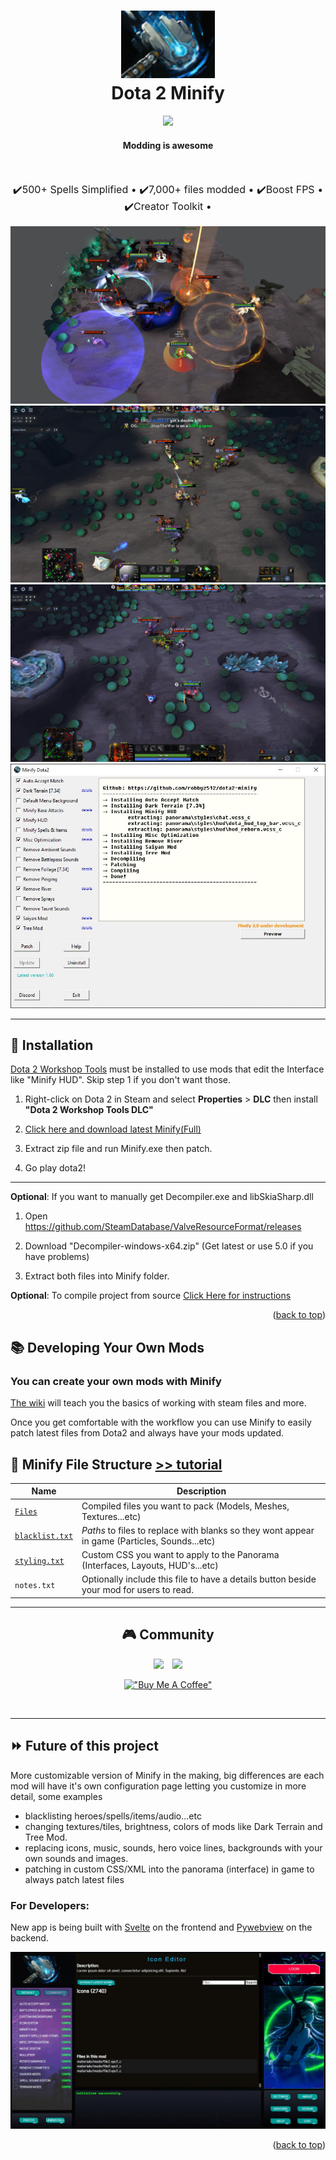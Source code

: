 <!-- PROJECT LOGO -->
<h1 align="center">
  <a href="http://www.amitmerchant.com/electron-markdownify"><img src="bin/images/logo.png" alt="Markdownify" width="150"></a>
  <br>
  Dota 2 Minify
  <br>
</h1>

<p align="center">
  <img src="https://img.shields.io/badge/License-GPLv3-blue.svg">
</p>

<h4 align="center" style="font-weight: bold;">Modding is awesome</h4>

<br>

<p align="center" style="font-size: 16px">
  <span>✔️500+ Spells Simplified •</span>
  <span>✔️7,000+ files modded •</span>
  <span>✔️Boost FPS •</span>
  <span>✔️Creator Toolkit •</span>
</p>

<p align="center">
    <img src="bin/images/screenshot-1.png">
    <img src="bin/images/screenshot-2.png">
    <img src="bin/images/screenshot-3.png">
    <img src="bin/images/screenshot-4.png">
</p>


<hr>

## :rocket: Installation

[Dota 2 Workshop Tools](https://developer.valvesoftware.com/wiki/Dota_2_Workshop_Tools) must be installed to use mods that edit the Interface like "Minify HUD". Skip step 1 if you don't want those.

1. Right-click on Dota 2 in Steam and select **Properties** > **DLC** then install **"Dota 2 Workshop Tools DLC"**

2. [Click here and download latest Minify(Full)](https://github.com/robbyz512/dota2-minify/releases)

3. Extract zip file and run Minify.exe then patch.

4. Go play dota2!

<hr>

**Optional**: If you want to manually get Decompiler.exe and libSkiaSharp.dll

1. Open https://github.com/SteamDatabase/ValveResourceFormat/releases

2. Download "Decompiler-windows-x64.zip" (Get latest or use 5.0 if you have problems)

3. Extract both files into Minify folder.

**Optional**: To compile project from source [Click Here for instructions](https://github.com/robbyz512/dota2-minify/wiki/Minify#compiling-minify)

<p align="right">(<a href="#top">back to top</a>)</p>

<!-- ABOUT THE PROJECT -->

## :books: Developing Your Own Mods

### You can create your own mods with Minify

[The wiki](https://github.com/robbyz512/dota2-minify/wiki/Dota2-Modding-Tutorials) will teach you the basics of working with steam files and more.

Once you get comfortable with the workflow you can use Minify to easily patch latest files from Dota2 and always have your mods updated.

## :open_file_folder: Minify File Structure [>> tutorial](https://github.com/robbyz512/dota2-minify/wiki/Minify)

| Name                                                                                  | Description                                                                                   |
| ------------------------------------------------------------------------------------- | --------------------------------------------------------------------------------------------- |
| [`Files`](https://github.com/robbyz512/dota2-minify/wiki/Minify#files)                | Compiled files you want to pack (Models, Meshes, Textures...etc)                              |
| [`blacklist.txt`](https://github.com/robbyz512/dota2-minify/wiki/Minify#blacklisttxt) | _Paths_ to files to replace with blanks so they wont appear in game (Particles, Sounds...etc) |
| [`styling.txt`](https://github.com/robbyz512/dota2-minify/wiki/Minify#stylingtxt)     | Custom CSS you want to apply to the Panorama (Interfaces, Layouts, HUD's...etc)               |
| `notes.txt`                                                                           | Optionally include this file to have a details button beside your mod for users to read.      |

<hr>

<div align="center">

## :video_game: Community

<a href="https://discord.gg/2YDnqpbcKM"><img style="margin-right: 10px" src="https://img.shields.io/badge/Discord-%237289DA.svg?style=for-the-badge&logo=discord&logoColor=white"></a>
<a href="https://github.com/robbyz512/dota2-minify/wiki"><img src="https://img.shields.io/badge/Github_Wiki-%23000000.svg?style=for-the-badge"></a>

[!["Buy Me A Coffee"](https://www.buymeacoffee.com/assets/img/custom_images/orange_img.png)](https://www.buymeacoffee.com/gbraad)

<br>

</div>

<hr>

## :fast_forward: Future of this project

More customizable version of Minify in the making, big differences are each mod will have it's own configuration page letting you customize in more detail, some examples 

- blacklisting heroes/spells/items/audio...etc
- changing textures/tiles, brightness, colors of mods like Dark Terrain and Tree Mod. 
- replacing icons, music, sounds, hero voice lines, backgrounds with your own sounds and images.
- patching in custom CSS/XML into the panorama (interface) in game to always patch latest files

### For Developers:

New app is being built with [Svelte](https://svelte.dev/) on the frontend and [Pywebview](https://pywebview.flowrl.com/) on the backend.


<p align="center">
    <img src="bin/images/screenshot-5.png">
</p>

<p align="right">(<a href="#top">back to top</a>)</p>